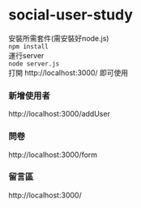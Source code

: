 # social-user-study
安裝所需套件(需安裝好node.js)    
`npm install`    
運行server    
`node server.js`    
打開 http://localhost:3000/ 即可使用

### 新增使用者
http://localhost:3000/addUser

### 問卷
http://localhost:3000/form

### 留言區
http://localhost:3000/
